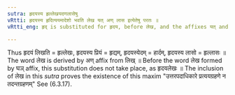 ```yaml
---
sutra: हृदयस्य हृल्लेखयदणलासेषु
vRtti: हृदयस्य हृदित्ययमादेशो भवति लेख यत् अण् लास इत्येतेषु परतः ॥
vRtti_eng: हृद् is substituted for हृदय, before लेख, and the affixes यत् and अण् and before लास ॥

---
```

Thus हृदयं लिखति = हृल्लेखः, हृदयस्य प्रियं = हृद्यम्, हृदयस्येदम् = हार्दम्, हृदयस्य लासो = हृल्लासः ॥ The word लेख is derived by अण् affix from लिख् ॥ Before the word लेख formed by घञ् affix, this substitution does not take place, as हृदयलेखः ॥ The inclusion of लेख in this _sutra_ proves the existence of this maxim "उत्तरपदाधिकारे प्रत्ययग्रहणे न तदन्तग्रहणम्" See (6.3.17).